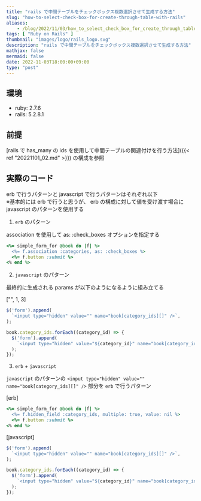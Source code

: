 ```yaml
---
title: "rails で中間テーブルをチェックボックス複数選択させて生成する方法"
slug: "how-to-select-check-box-for-create-through-table-with-rails"
aliases:
    - /blog/2022/11/03/how_to_select_check_box_for_create_through_table_with_rails/index.html
tags: [ "Ruby on Rails" ]
thumbnail: "images/logo/rails_logo.svg"
description: "rails で中間テーブルをチェックボックス複数選択させて生成する方法"
mathjax: false
mermaid: false
date: 2022-11-03T18:00:00+09:00
type: "post"
---
```


## 環境

* ruby: 2.7.6
* rails: 5.2.8.1

## 前提

[rails で has_many の ids を使用して中間テーブルの関連付けを行う方法]({{< ref "20221101_02.md" >}}) の構成を参照

## 実際のコード

erb で行うパターンと javascript で行うパターンはそれぞれ以下  
※基本的には erb で行うと思うが、 erb の構成に対して値を受け渡す場合にjavascript のパターンを使用する

1. `erb` のパターン

association を使用して as: :check_boxes オプションを指定する

```rb
<%= simple_form_for @book do |f| %>
  <%= f.association :categories, as: :check_boxes %>
  <%= f.button :submit %>
<% end %>
```

2. `javascript` のパターン

最終的に生成される params が以下のようになるように組み立てる

["", 1, 3]

```javascript
$('form').append(
  `<input type="hidden" value="" name="book[category_ids][]" />`,
);

book.category_ids.forEach((category_id) => {
  $('form').append(
    `<input type="hidden" value="${category_id}" name="book[category_ids][]" id="book_category_ids_${category_id}" />`,
  );
});
```

3. `erb` + `javascript`

`javascript` のパターンの `<input type="hidden" value="" name="book[category_ids][]" />`
部分を `erb` で行うパターン

[erb]

```rb
<%= simple_form_for @book do |f| %>
  <%= f.hidden_field :category_ids, multiple: true, value: nil %>
  <%= f.button :submit %>
<% end %>
```

[javascript]

```javascript
$('form').append(
  `<input type="hidden" value="" name="book[category_ids][]" />`,
);

book.category_ids.forEach((category_id) => {
  $('form').append(
    `<input type="hidden" value="${category_id}" name="book[category_ids][]" id="book_category_ids_${category_id}" />`,
  );
});
```
